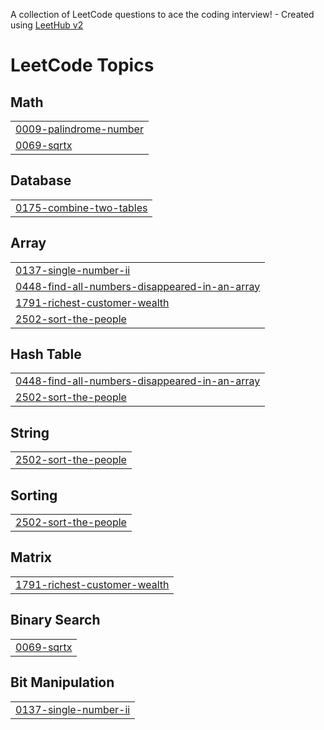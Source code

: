 A collection of LeetCode questions to ace the coding interview! - Created using [LeetHub v2](https://github.com/arunbhardwaj/LeetHub-2.0)
<!---LeetCode Topics Start-->
# LeetCode Topics
## Math
|  |
| ------- |
| [0009-palindrome-number](https://github.com/Anwar-Ottayil/LeetCode/tree/master/0009-palindrome-number) |
| [0069-sqrtx](https://github.com/Anwar-Ottayil/LeetCode/tree/master/0069-sqrtx) |
## Database
|  |
| ------- |
| [0175-combine-two-tables](https://github.com/Anwar-Ottayil/LeetCode/tree/master/0175-combine-two-tables) |
## Array
|  |
| ------- |
| [0137-single-number-ii](https://github.com/Anwar-Ottayil/LeetCode/tree/master/0137-single-number-ii) |
| [0448-find-all-numbers-disappeared-in-an-array](https://github.com/Anwar-Ottayil/LeetCode/tree/master/0448-find-all-numbers-disappeared-in-an-array) |
| [1791-richest-customer-wealth](https://github.com/Anwar-Ottayil/LeetCode/tree/master/1791-richest-customer-wealth) |
| [2502-sort-the-people](https://github.com/Anwar-Ottayil/LeetCode/tree/master/2502-sort-the-people) |
## Hash Table
|  |
| ------- |
| [0448-find-all-numbers-disappeared-in-an-array](https://github.com/Anwar-Ottayil/LeetCode/tree/master/0448-find-all-numbers-disappeared-in-an-array) |
| [2502-sort-the-people](https://github.com/Anwar-Ottayil/LeetCode/tree/master/2502-sort-the-people) |
## String
|  |
| ------- |
| [2502-sort-the-people](https://github.com/Anwar-Ottayil/LeetCode/tree/master/2502-sort-the-people) |
## Sorting
|  |
| ------- |
| [2502-sort-the-people](https://github.com/Anwar-Ottayil/LeetCode/tree/master/2502-sort-the-people) |
## Matrix
|  |
| ------- |
| [1791-richest-customer-wealth](https://github.com/Anwar-Ottayil/LeetCode/tree/master/1791-richest-customer-wealth) |
## Binary Search
|  |
| ------- |
| [0069-sqrtx](https://github.com/Anwar-Ottayil/LeetCode/tree/master/0069-sqrtx) |
## Bit Manipulation
|  |
| ------- |
| [0137-single-number-ii](https://github.com/Anwar-Ottayil/LeetCode/tree/master/0137-single-number-ii) |
<!---LeetCode Topics End-->